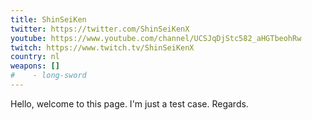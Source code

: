 ```yaml
---
title: ShinSeiKen
twitter: https://twitter.com/ShinSeiKenX
youtube: https://www.youtube.com/channel/UCSJqDjStc582_aHGTbeohRw
twitch: https://www.twitch.tv/ShinSeiKenX
country: nl
weapons: []
#    - long-sword
---
```


Hello, welcome to this page. I'm just a test case. Regards.
